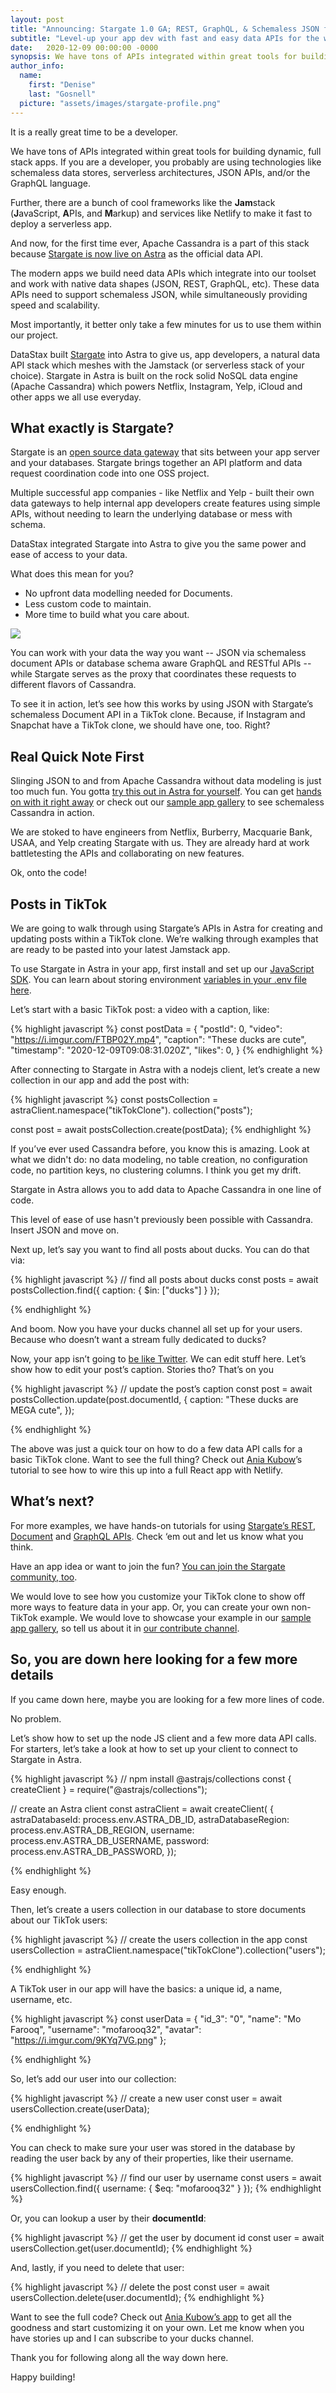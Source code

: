 ```yaml
---
layout: post
title: "Announcing: Stargate 1.0 GA; REST, GraphQL, & Schemaless JSON for Your Cassandra Development"
subtitle: "Level-up your app dev with fast and easy data APIs for the world’s most battle tested database."
date:   2020-12-09 00:00:00 -0000
synopsis: We have tons of APIs integrated within great tools for building dynamic, full stack apps. If you are a developer, you probably are using technologies like schemaless data stores, serverless architectures, JSON APIs, and/or the GraphQL language.
author_info:
  name:
    first: "Denise"
    last: "Gosnell"
  picture: "assets/images/stargate-profile.png"
---
```


It is a really great time to be a developer.

We have tons of APIs integrated within great tools for building dynamic, full stack apps. If you are a developer, you probably are using technologies like schemaless data stores, serverless architectures, JSON APIs, and/or the GraphQL language.

Further, there are a bunch of cool frameworks like the **Jam**stack (**J**avaScript, **A**PIs, and **M**arkup) and services like Netlify to make it fast to deploy a serverless app.

And now, for the first time ever, Apache Cassandra is a part of this stack because [Stargate is now live on Astra](https://astra.datastax.com/) as the official data API.

The modern apps we build need data APIs which integrate into our toolset and work with native data shapes (JSON, REST, GraphQL, etc). These data APIs need to support schemaless JSON, while simultaneously providing speed and scalability.

Most importantly, it better only take a few minutes for us to use them within our project.

DataStax built [Stargate](https://stargate.io/) into Astra to give us, app developers, a natural data API stack which meshes with the Jamstack (or serverless stack of your choice). Stargate in Astra is built on the rock solid NoSQL data engine (Apache Cassandra) which powers Netflix, Instagram, Yelp, iCloud and other apps we all use everyday.

## What exactly is Stargate?
Stargate is an [open source data gateway](https://stargate.io/2020/09/14/init-stargate.html) that sits between your app server and your databases. Stargate brings together an API platform and data request coordination code into one OSS project. 

Multiple successful app companies - like Netflix and Yelp - built their own data gateways to help internal app developers create features using simple APIs, without needing to learn the underlying database or mess with schema.  

DataStax integrated Stargate into Astra to give you the same power and ease of access to your data.

What does this mean for you?

- No upfront data modelling needed for Documents.
- Less custom code to maintain.
- More time to build what you care about.

![](/assets/images/stargate-astra/stargate-astra.png)

You can work with your data the way you want -- JSON via schemaless document APIs or database schema aware GraphQL and RESTful APIs -- while Stargate serves as the proxy that coordinates these requests to different flavors of Cassandra.

To see it in action, let’s see how this works by using JSON with Stargate’s schemaless Document API in a TikTok clone. Because, if Instagram and Snapchat have a TikTok clone, we should have one, too. Right?

## Real Quick Note First

Slinging JSON to and from Apache Cassandra without data modeling is just too much fun. You gotta [try this out in Astra for yourself](http://astra.datastax.com/). You can get [hands on with it right away](https://www.datastax.com/dev/documents-api) or check out our [sample app gallery](https://astra.datastax.com/sample-app-gallery) to see schemaless Cassandra in action.

We are stoked to have engineers from Netflix, Burberry, Macquarie Bank, USAA, and Yelp creating Stargate with us. They are already hard at work battletesting the APIs and collaborating on new features. 

Ok, onto the code!

## Posts in TikTok

We are going to walk through using Stargate’s APIs in Astra for creating and updating posts within a TikTok clone. We’re walking through examples that are ready to be pasted into your latest Jamstack app.

To use Stargate in Astra in your app, first install and set up our [JavaScript SDK](https://www.npmjs.com/package/@astrajs/collections). You can learn about storing environment [variables in your .env file here](https://www.youtube.com/watch?v=vSmzEGZQI5A). 

Let’s start with a basic TikTok post: a video with a caption, like:


{% highlight javascript %}
const postData = {
  "postId": 0,
  "video": "https://i.imgur.com/FTBP02Y.mp4",
  "caption": "These ducks are cute",
  "timestamp": "2020-12-09T09:08:31.020Z",
  "likes": 0,
}
{% endhighlight %}

After connecting to Stargate in Astra with a nodejs client, let’s create a new collection in our app and add the post with:

{% highlight javascript %}
const postsCollection = astraClient.namespace("tikTokClone").
  collection("posts");

const post = await postsCollection.create(postData);
{% endhighlight %}

If you’ve ever used Cassandra before, you know this is amazing. Look at what we didn't do: no data modeling, no table creation, no configuration code, no partition keys, no clustering columns. I think you get my drift. 

Stargate in Astra allows you to add data to Apache Cassandra in one line of code. 

This level of ease of use hasn't previously been possible with Cassandra. Insert JSON and move on. 

Next up, let’s say you want to find all posts about ducks. You can do that via:


{% highlight javascript %}
// find all posts about ducks
const posts = await postsCollection.find({ caption: 
  { $in:  ["ducks"] } });

{% endhighlight %}

And boom. Now you have your ducks channel all set up for your users. Because who doesn’t want a stream fully dedicated to ducks? 

Now, your app isn’t going to [be like Twitter](https://www.newsweek.com/twitter-fleets-reactions-memes-edit-button-1548037). We can edit stuff here. Let’s show how to edit your post’s caption. Stories tho? That’s on you

{% highlight javascript %}
// update the post’s caption
const post = await postsCollection.update(post.documentId, {
  caption: "These ducks are MEGA cute",
});

{% endhighlight %}

The above was just a quick tour on how to do a few data API calls for a basic TikTok clone. Want to see the full thing? Check out [Ania Kubow](https://www.youtube.com/watch?v=IATOicvih5A)’s tutorial to see how to wire this up into a full React app with Netlify.

## What’s next?

For more examples, we have hands-on tutorials for using [Stargate’s REST](https://www.datastax.com/dev/rest), [Document](https://www.datastax.com/dev/documents-api) and [GraphQL APIs](https://www.datastax.com/dev/graphql). Check ‘em out and let us know what you think. 

Have an app idea or want to join the fun? [You can join the Stargate community, too](https://discord.gg/2Xt8QNyFZA).

We would love to see how you customize your TikTok clone to show off more ways to feature data in your app. Or, you can create your own non-TikTok example. We would love to showcase your example in our [sample app gallery](https://astra.datastax.com/sample-app-gallery), so tell us about it in [our contribute channel](https://discord.gg/33mKDHHFUE).

## So, you are down here looking for a few more details
If you came down here, maybe you are looking for a few more lines of code.

No problem.

Let’s show how to set up the node JS client and a few more data API calls. For starters, let’s take a look at how to set up your client to connect to Stargate in Astra.

{% highlight javascript %}
// npm install @astrajs/collections
const { createClient } = require("@astrajs/collections");

// create an Astra client
const astraClient = await createClient(
{   astraDatabaseId: process.env.ASTRA_DB_ID,
    astraDatabaseRegion: process.env.ASTRA_DB_REGION,
    username: process.env.ASTRA_DB_USERNAME,
    password: process.env.ASTRA_DB_PASSWORD,
});

{% endhighlight %}

Easy enough. 

Then, let’s create a users collection in our database to store documents about our TikTok users:

{% highlight javascript %}
// create the users collection in the app
const usersCollection = astraClient.namespace("tikTokClone").collection("users");

{% endhighlight %}

A TikTok user in our app will have the basics: a unique id, a name, username, etc.

{% highlight javascript %}
const userData = {
  "id_3": "0",
  "name": "Mo Farooq",
  "username": "mofarooq32",
  "avatar": "https://i.imgur.com/9KYq7VG.png"
};

{% endhighlight %}

So, let’s add our user into our collection:

{% highlight javascript %}
// create a new user
const user = await usersCollection.create(userData);

{% endhighlight %}

You can check to make sure your user was stored in the database by reading the user back by any of their properties, like their username.

{% highlight javascript %}
// find our user by username
const users = await usersCollection.find({ username: { $eq: 
  "mofarooq32" } });
{% endhighlight %}

Or, you can lookup a user by their **documentId**:

{% highlight javascript %}
// get the user by document id
const user = await usersCollection.get(user.documentId);
{% endhighlight %}

And, lastly, if you need to delete that user:

{% highlight javascript %}
// delete the post
const user = await usersCollection.delete(user.documentId);
{% endhighlight %}

Want to see the full code? Check out [Ania Kubow’s app](https://github.com/kubowania/stargate-tik-tok) to get all the goodness and start customizing it on your own. Let me know when you have stories up and I can subscribe to your ducks channel. 

Thank you for following along all the way down here. 

Happy building!

